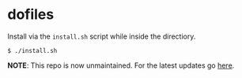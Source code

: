 # dofiles
Install via the `install.sh` script while inside the directiory.

```
$ ./install.sh
```

**NOTE**: This repo is now unmaintained. For the latest updates go [here](https://gitlab.com/Federlizer/dotfiles).
